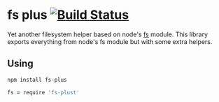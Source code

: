 # fs plus [![Build Status](https://travis-ci.org/atom/fs-plus.png?branch=master)](https://travis-ci.org/atom/fs-plus)

Yet another filesystem helper based on node's [fs](http://nodejs.org/api/fs.html)
module.  This library exports everything from node's fs module but with some
extra helpers.

## Using

```sh
npm install fs-plus
```

```coffee
fs = require 'fs-plust'
```
